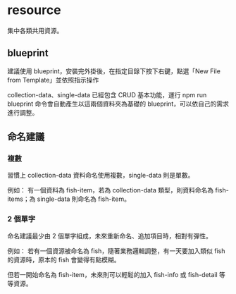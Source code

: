 # resource

集中各類共用資源。

## blueprint

建議使用 blueprint，安裝完外掛後，在指定目錄下按下右鍵，點選「New File from Template」並依照指示操作

collection-data、single-data 已經包含 CRUD 基本功能，運行 npm run blueprint
命令會自動產生以這兩個資料夾為基礎的 blueprint，可以依自己的需求進行調整。

## 命名建議

### 複數

習慣上 collection-data 資料命名使用複數，single-data 則是單數。

例如：
有一個資料為 fish-item，若為 collection-data 類型，則資料命名為 fish-items；為 single-data 則命名為 fish-item。

### 2 個單字

命名建議最少由 2 個單字組成，未來重新命名、追加項目時，相對有彈性。

例如：
若有一個資源被命名為 fish，隨著業務邏輯調整，有一天要加入類似 fish 的資源時，原本的 fish 會變得有點模糊。

但若一開始命名為 fish-item，未來則可以輕鬆的加入 fish-info 或 fish-detail 等等資源。
